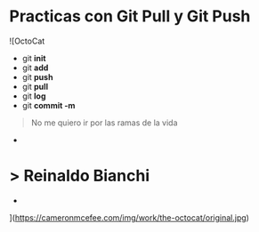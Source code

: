 # Practicas con Git Pull y Git Push


![OctoCat

 - git **init**
 - git **add**
 - git **push**
 - git **pull**
 - git **log**
 - git **commit -m**

> No me quiero ir por las ramas de la vida
*

# **> Reinaldo Bianchi**

*

](https://cameronmcefee.com/img/work/the-octocat/original.jpg)
